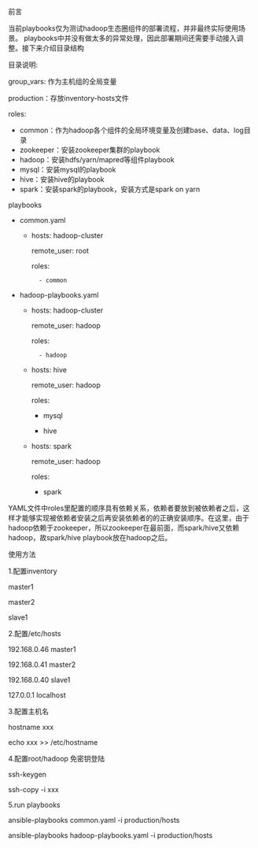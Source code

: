 前言

  当前playbooks仅为测试hadoop生态圈组件的部署流程，并非最终实际使用场景。
playbooks中并没有做太多的异常处理，因此部署期间还需要手动接入调整。接下来介绍目录结构



目录说明:

group_vars: 作为主机组的全局变量

production：存放inventory-hosts文件

roles:
* common：作为hadoop各个组件的全局环境变量及创建base、data、log目录
* zookeeper：安装zookeeper集群的playbook
* hadoop：安装hdfs/yarn/mapred等组件playbook
* mysql：安装mysql的playbook
* hive：安装hive的playbook
* spark：安装spark的playbook，安装方式是spark on yarn

playbooks
* common.yaml

	- hosts: hadoop-cluster
	
  	  remote_user: root
	  
  	  roles:
	  
    	    - common
	
* hadoop-playbooks.yaml

	- hosts: hadoop-cluster
	
  	  remote_user: hadoop
	  
  	  roles:
	  
    	    - hadoop


	- hosts: hive
	
	  remote_user: hadoop
	  
	  roles:
	  
	    - mysql
	    
	    - hive

	- hosts: spark
	
	  remote_user: hadoop
	  
	  roles:
	  
	    - spark

YAML文件中roles里配置的顺序具有依赖关系，依赖者要放到被依赖者之后，这样才能够实现被依赖者安装之后再安装依赖者的的正确安装顺序。在这里，由于hadoop依赖于zookeeper，所以zookeeper在最前面，而spark/hive又依赖hadoop，故spark/hive playbook放在hadoop之后。


使用方法

1.配置inventory

master1

master2

slave1

2.配置/etc/hosts

192.168.0.46 master1

192.168.0.41 master2

192.168.0.40 slave1

127.0.0.1 localhost

3.配置主机名

hostname xxx

echo xxx >> /etc/hostname

4.配置root/hadoop 免密钥登陆

ssh-keygen

ssh-copy -i xxx

5.run playbooks

ansible-playbooks common.yaml -i production/hosts

ansible-playbooks hadoop-playbooks.yaml -i production/hosts

